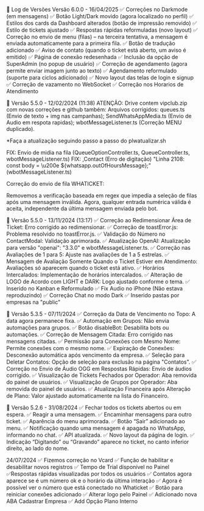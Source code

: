 📝 Log de Versões
Versão 6.0.0 - 16/04/2025
✅ Correções no Darkmode (em mensagens) ✅ Botão Light/Dark movido (agora localizado no perfil) ✅ Estilos dos cards da Dashboard alterados (botão de impressão removido) ✅ Estilo de tickets ajustado ✅ Respostas rápidas reformuladas (novo layout) ✅ Correção no envio de menu (filas) – na terceira tentativa, a mensagem é enviada automaticamente para a primeira fila. ✅ Botão de tradução adicionado ✅ Aviso de contato (quando o ticket está aberto, um aviso é emitido) ✅ Página de conexão redesenhada ✅ Inclusão da opção de SuperAdmin (no popup de usuário) ✅ Correção de agendamento (agora permite enviar imagem junto ao texto) ✅ Agendamento reformulado (suporte para ciclos adicionado) ✅ Novo layout das telas de login e signup ✅ Correção de vazamento no WebSocket ✅ Correção nos Horarios de Atendimento

🚀 Versão 5.5.0 - 12/02/2024 (11:38)
ATENÇÃO: Drive contem vipclub.zip com novas correções e github também: Arquivos corrigidos: queues.ts (Envio de texto + img nas campanhas); SendWhatsAppMedia.ts (Envio de Audio em respota rapidas); wbotMessageListener.ts (Correção MENU duplicado).

*Faça a atualização seguindo passo a passo do plwatualizar.sh

FIX: Envio de midia na fila (QueueOptionController.ts, QueueController.ts, wbotMessageListener.ts) FIX: ,Contact (Erro de digitação) "Linha 2108: const body = \u200e ${whatsapp.outOfHoursMessage};" (wbotMessageListener.ts)

Correção do envio de fila WHATICKET:

Removemos a verificação baseada em regex que impedia a seleção de filas após uma mensagem inválida. Agora, qualquer entrada numérica válida é aceita, independente da última mensagem enviada pelo bot.

🚀 Versão 5.5.0 - 13/11/2024 (13:17)
✅ Correção ao Redimensionar Área de Ticket: Erro corrigido ao redimensionar.
✅ Correção de toastError.js: Problema resolvido no toastError.js.
✅ Validação do Número no ContactModal: Validação aprimorada.
✅ Atualização OpenAI: Atualização para versão "openai": "3.3.0" e wbotMessageListener.ts.
✅ Correção nas Avaliações de 1 para 5: Ajuste nas avaliações de 1 a 5 estrelas.
✅ Mensagem de Avaliação Somente Quando o Ticket Estiver em Atendimento: Avaliações só aparecem quando o ticket está ativo.
✅ Horários Intercalados: Implementação de horários intercalados.
✅ Alteração de LOGO de Acordo com LIGHT e DARK: Logo ajustado conforme o tema.
✅ Inserido no Kanban e Reformulado ✅ Fix Audio no iPhone (Não estava reproduzindo) ✅ Correção Chat no modo Dark ✅ Inserido pastas por empresas na "public"

🚀 Versão 5.3.5 - 07/11/2024
✅ Correção da Data de Vencimento no Topo: A data agora permanece fixa.
✅ Automação em Grupos: Não envia automações para grupos.
✅ Botão disableBot: Desabilita bots ou automações.
✅ Correção de Mensagem Citada: Erro corrigido nas mensagens citadas.
✅ Permissão para Conexões com Mesmo Nome: Permite conexões com o mesmo nome.
✅ Expiração de Conexões: Desconexão automática após vencimento da empresa.
✅ Seleção para Deletar Contatos: Opção de seleção para exclusão na página "Contatos".
✅ Correção no Envio de Áudio OGG em Respostas Rápidas: Envio de áudios corrigido.
✅ Visualização de Tickets Fechados por Operador: Aba removida do painel de usuários.
✅ Visualização de Grupos por Operador: Aba removida do painel de usuários.
✅ Atualização Financeira após Alteração de Plano: Valor ajustado automaticamente na lista do Financeiro.

🚀 Versão 5.2.6 - 31/08/2024
✅ Fechar todos os tickets abertos ou em espera. ✅ Reagir a uma mensagem. ✅ Encaminhar mensagens para outro ticket. ✅ Aparência do menu aprimorada. ✅ Botão “Sair” adicionado ao menu. ✅ Notificação quando uma mensagem é apagada no WhatsApp, informando no chat. ✅ API atualizada. ✅ Novo layout da página de login. ✅ Indicação “Digitando” ou “Gravando” aparece no ticket, no canto inferior direito, ao lado do nome.

24/07/2024
✅ Fizemos correção no Vcard ✅ Função de habilitar e desabilitar novos registros ✅ Tempo de Trial disponível no Painel ✅Respostas rápidas visualizadas por todos os usuários ✅ Contatos agora aparece se é um número ok e o horário da última interação ✅ Agora é possível ver o número que está conectado no Whaticket ✅ Botão para reiniciar conexões adicionado ✅ Alterar logo pelo Painel ✅ Adicionado nova ABA Cadastrar Empresa ✅ Add Opção Plano Interno
